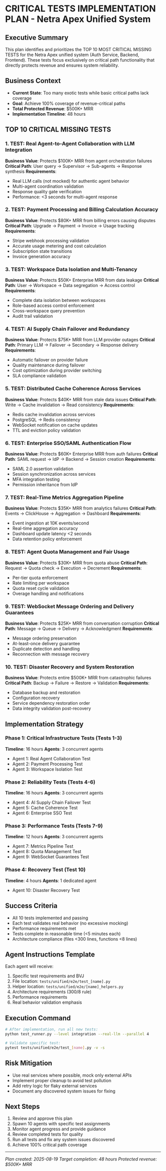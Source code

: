 # CRITICAL TESTS IMPLEMENTATION PLAN - Netra Apex Unified System

## Executive Summary
This plan identifies and prioritizes the TOP 10 MOST CRITICAL MISSING TESTS for the Netra Apex unified system (Auth Service, Backend, Frontend). These tests focus exclusively on critical path functionality that directly protects revenue and ensures system reliability.

## Business Context
- **Current State**: Too many exotic tests while basic critical paths lack coverage
- **Goal**: Achieve 100% coverage of revenue-critical paths  
- **Total Protected Revenue**: $500K+ MRR
- **Implementation Timeline**: 48 hours

## TOP 10 CRITICAL MISSING TESTS

### 1. TEST: Real Agent-to-Agent Collaboration with LLM Integration
**Business Value**: Protects $100K+ MRR from agent orchestration failures
**Critical Path**: User query → Supervisor → Sub-agents → Response synthesis
**Requirements**:
- Real LLM calls (not mocked) for authentic agent behavior
- Multi-agent coordination validation
- Response quality gate verification
- Performance: <3 seconds for multi-agent response

### 2. TEST: Payment Processing and Billing Calculation Accuracy
**Business Value**: Protects $80K+ MRR from billing errors causing disputes
**Critical Path**: Upgrade → Payment → Invoice → Usage tracking
**Requirements**:
- Stripe webhook processing validation
- Accurate usage metering and cost calculation
- Subscription state transitions
- Invoice generation accuracy

### 3. TEST: Workspace Data Isolation and Multi-Tenancy
**Business Value**: Protects $50K+ Enterprise MRR from data leakage
**Critical Path**: User → Workspace → Data segregation → Access control
**Requirements**:
- Complete data isolation between workspaces
- Role-based access control enforcement
- Cross-workspace query prevention
- Audit trail validation

### 4. TEST: AI Supply Chain Failover and Redundancy
**Business Value**: Protects $75K+ MRR from LLM provider outages
**Critical Path**: Primary LLM → Failover → Secondary → Response delivery
**Requirements**:
- Automatic failover on provider failure
- Quality maintenance during failover
- Cost optimization during provider switching
- SLA compliance validation

### 5. TEST: Distributed Cache Coherence Across Services
**Business Value**: Protects $40K+ MRR from stale data issues
**Critical Path**: Write → Cache invalidation → Read consistency
**Requirements**:
- Redis cache invalidation across services
- PostgreSQL → Redis consistency
- WebSocket notification on cache updates
- TTL and eviction policy validation

### 6. TEST: Enterprise SSO/SAML Authentication Flow
**Business Value**: Protects $60K+ Enterprise MRR from auth failures
**Critical Path**: SAML request → IdP → Backend → Session creation
**Requirements**:
- SAML 2.0 assertion validation
- Session synchronization across services
- MFA integration testing
- Permission inheritance from IdP

### 7. TEST: Real-Time Metrics Aggregation Pipeline
**Business Value**: Protects $35K+ MRR from analytics failures
**Critical Path**: Events → ClickHouse → Aggregation → Dashboard
**Requirements**:
- Event ingestion at 10K events/second
- Real-time aggregation accuracy
- Dashboard update latency <2 seconds
- Data retention policy enforcement

### 8. TEST: Agent Quota Management and Fair Usage
**Business Value**: Protects $30K+ MRR from quota abuse
**Critical Path**: Request → Quota check → Execution → Decrement
**Requirements**:
- Per-tier quota enforcement
- Rate limiting per workspace
- Quota reset cycle validation
- Overage handling and notifications

### 9. TEST: WebSocket Message Ordering and Delivery Guarantees
**Business Value**: Protects $25K+ MRR from conversation corruption
**Critical Path**: Message → Queue → Delivery → Acknowledgment
**Requirements**:
- Message ordering preservation
- At-least-once delivery guarantee
- Duplicate detection and handling
- Reconnection with message recovery

### 10. TEST: Disaster Recovery and System Restoration
**Business Value**: Protects entire $500K+ MRR from catastrophic failures
**Critical Path**: Backup → Failure → Restore → Validation
**Requirements**:
- Database backup and restoration
- Configuration recovery
- Service dependency restoration order
- Data integrity validation post-recovery

## Implementation Strategy

### Phase 1: Critical Infrastructure Tests (Tests 1-3)
**Timeline**: 16 hours
**Agents**: 3 concurrent agents
- Agent 1: Real Agent Collaboration Test
- Agent 2: Payment Processing Test  
- Agent 3: Workspace Isolation Test

### Phase 2: Reliability Tests (Tests 4-6)
**Timeline**: 16 hours
**Agents**: 3 concurrent agents
- Agent 4: AI Supply Chain Failover Test
- Agent 5: Cache Coherence Test
- Agent 6: Enterprise SSO Test

### Phase 3: Performance Tests (Tests 7-9)
**Timeline**: 12 hours
**Agents**: 3 concurrent agents
- Agent 7: Metrics Pipeline Test
- Agent 8: Quota Management Test
- Agent 9: WebSocket Guarantees Test

### Phase 4: Recovery Test (Test 10)
**Timeline**: 4 hours
**Agents**: 1 dedicated agent
- Agent 10: Disaster Recovery Test

## Success Criteria
- All 10 tests implemented and passing
- Each test validates real behavior (no excessive mocking)
- Performance requirements met
- Tests complete in reasonable time (<5 minutes each)
- Architecture compliance (files <300 lines, functions <8 lines)

## Agent Instructions Template
Each agent will receive:
1. Specific test requirements and BVJ
2. File location: `tests/unified/e2e/test_[name].py`
3. Helper location: `tests/unified/e2e/[name]_helpers.py`
4. Architecture requirements (300/8 rule)
5. Performance requirements
6. Real behavior validation emphasis

## Execution Command
```bash
# After implementation, run all new tests:
python test_runner.py --level integration --real-llm --parallel 4

# Validate specific test:
pytest tests/unified/e2e/test_[name].py -v -s
```

## Risk Mitigation
- Use real services where possible, mock only external APIs
- Implement proper cleanup to avoid test pollution
- Add retry logic for flaky external services
- Document any discovered system issues for fixing

## Next Steps
1. Review and approve this plan
2. Spawn 10 agents with specific test assignments
3. Monitor agent progress and provide guidance
4. Review completed tests for quality
5. Run all tests and fix any system issues discovered
6. Achieve 100% critical path coverage

---
*Plan created: 2025-08-19*
*Target completion: 48 hours*
*Protected revenue: $500K+ MRR*